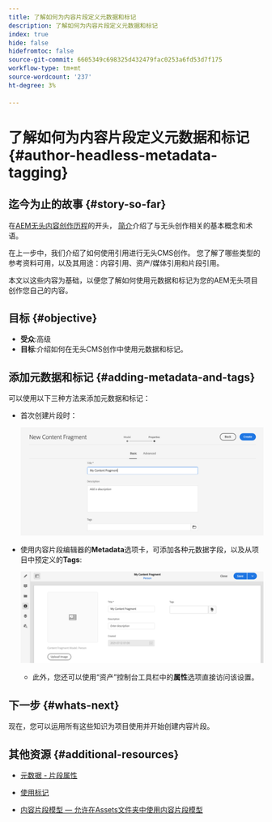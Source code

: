 ```yaml
---
title: 了解如何为内容片段定义元数据和标记
description: 了解如何为内容片段定义元数据和标记
index: true
hide: false
hidefromtoc: false
source-git-commit: 6605349c698325d432479fac0253a6fd53d7f175
workflow-type: tm+mt
source-wordcount: '237'
ht-degree: 3%

---
```



# 了解如何为内容片段定义元数据和标记 {#author-headless-metadata-tagging}

## 迄今为止的故事 {#story-so-far}

在[AEM无头内容创作历程](overview.md)的开头， [简介](introduction.md)介绍了与无头创作相关的基本概念和术语。

在上一步中，我们介绍了如何使用引用进行无头CMS创作。 您了解了哪些类型的参考资料可用，以及其用途：内容引用、资产/媒体引用和片段引用。

本文以这些内容为基础，以便您了解如何使用元数据和标记为您的AEM无头项目创作您自己的内容。

## 目标 {#objective}

* **受众**:高级
* **目标**:介绍如何在无头CMS创作中使用元数据和标记。

## 添加元数据和标记 {#adding-metadata-and-tags}

可以使用以下三种方法来添加元数据和标记：

* 首次创建片段时：

   ![创建内容片段 — 提供名称](/help/journey-headless/author/assets/headless-journey-author-content-fragment-03.png)

* 使用内容片段编辑器的&#x200B;**Metadata**&#x200B;选项卡，可添加各种元数据字段，以及从项目中预定义的&#x200B;**Tags**:

   ![内容片段编辑器 — 元数据](/help/journey-headless/author/assets/headless-journey-author-metadata-01.png)

   * 此外，您还可以使用“资产”控制台工具栏中的&#x200B;**属性**&#x200B;选项直接访问该设置。

## 下一步 {#whats-next}

现在，您可以运用所有这些知识为项目使用并开始创建内容片段。

## 其他资源 {#additional-resources}

* [元数据 - 片段属性](/help/assets/content-fragments/content-fragments-metadata.md)

* [使用标记](/help/sites-cloud/authoring/features/tags.md)

* [内容片段模型 — 允许在Assets文件夹中使用内容片段模型](/help/assets/content-fragments/content-fragments-models.md#allowing-content-fragment-models-assets-folder)